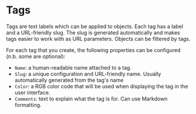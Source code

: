 # Tags

Tags are text labels which can be applied to objects. Each tag has a label and
a URL-friendly slug. The slug is generated automatically and makes tags easier
to work with as URL parameters. Objects can be filtered by tags.

For each tag that you create, the following properties can be configured (n.b.
some are optional):

  * `Name`: a human-readable name attached to a tag.
  * `Slug`: a unique configuration and URL-friendly name. Usually automatically
    generated from the tag's name
  * `Color`: a RGB color code that will be used when displaying the tag in the
    user interface.
  * `Comments`: text to explain what the tag is for. Can use Markdown
    formatting.
